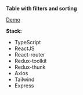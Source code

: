 **Table with filters and sorting**

[Demo](https://mollehxh.github.io/table-testing-application/)

**Stack:**

- TypeScript
- ReactJS
- React-router
- Redux-toolkit
- Redux-thunk
- Axios
- Tailwind
- Express
